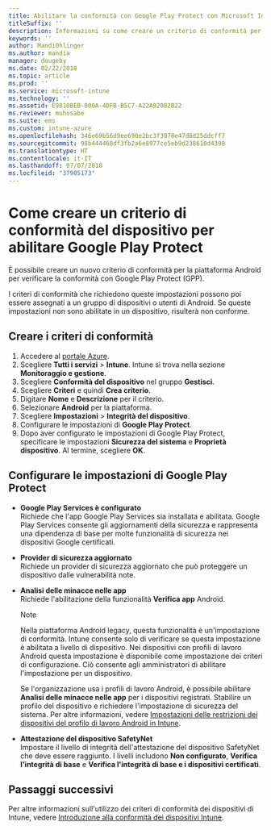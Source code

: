 ```yaml
---
title: Abilitare la conformità con Google Play Protect con Microsoft Intune
titleSuffix: ''
description: Informazioni su come creare un criterio di conformità per i dispositivi Android per abilitare Google Play Protect.
keywords: ''
author: MandiOhlinger
ms.author: mandia
manager: dougeby
ms.date: 02/22/2018
ms.topic: article
ms.prod: ''
ms.service: microsoft-intune
ms.technology: ''
ms.assetid: E9810BEB-000A-4DFB-B5C7-A22A92082B22
ms.reviewer: muhosabe
ms.suite: ems
ms.custom: intune-azure
ms.openlocfilehash: 346e69b56d9ee690e2bc3f3970e47d6d25ddcff7
ms.sourcegitcommit: 98b444468df3fb2a6e8977ce5eb9d238610d4398
ms.translationtype: HT
ms.contentlocale: it-IT
ms.lasthandoff: 07/07/2018
ms.locfileid: "37905173"
---
```

# <a name="how-to-create-a-device-compliance-policy-to-enable-google-play-protect"></a>Come creare un criterio di conformità del dispositivo per abilitare Google Play Protect

È possibile creare un nuovo criterio di conformità per la piattaforma Android per verificare la conformità con Google Play Protect (GPP).

I criteri di conformità che richiedono queste impostazioni possono poi essere assegnati a un gruppo di dispositivi o utenti di Android. Se queste impostazioni non sono abilitate in un dispositivo, risulterà non conforme.

## <a name="create-a-compliance-policy"></a>Creare i criteri di conformità

1. Accedere al [portale Azure](https://portal.azure.com).
2. Scegliere **Tutti i servizi** > **Intune**. Intune si trova nella sezione **Monitoraggio e gestione**.
2. Scegliere **Conformità del dispositivo** nel gruppo **Gestisci**. 
3. Scegliere **Criteri** e quindi **Crea criterio**.
4. Digitare **Nome** e **Descrizione** per il criterio.
5. Selezionare **Android** per la piattaforma.
6. Scegliere **Impostazioni** > **Integrità del dispositivo**.
7. Configurare le impostazioni di **Google Play Protect**.
8. Dopo aver configurato le impostazioni di Google Play Protect, specificare le impostazioni **Sicurezza del sistema** e **Proprietà dispositivo**. Al termine, scegliere **OK**.

## <a name="configure-the-google-play-protect-settings"></a>Configurare le impostazioni di Google Play Protect

 - **Google Play Services è configurato**  
   Richiede che l'app Google Play Services sia installata e abilitata. Google Play Services consente gli aggiornamenti della sicurezza e rappresenta una dipendenza di base per molte funzionalità di sicurezza nei dispositivi Google certificati.
 - **Provider di sicurezza aggiornato**  
   Richiede un provider di sicurezza aggiornato che può proteggere un dispositivo dalle vulnerabilità note.
 - **Analisi delle minacce nelle app**  
   Richiede l'abilitazione della funzionalità **Verifica app** Android.
    > [!Note]  
    > Nella piattaforma Android legacy, questa funzionalità è un'impostazione di conformità. Intune consente solo di verificare se questa impostazione è abilitata a livello di dispositivo. Nei dispositivi con profili di lavoro Android questa impostazione è disponibile come impostazione dei criteri di configurazione. Ciò consente agli amministratori di abilitare l'impostazione per un dispositivo.

    Se l'organizzazione usa i profili di lavoro Android, è possibile abilitare **Analisi delle minacce nelle app** per i dispositivi registrati. Stabilire un profilo del dispositivo e richiedere l'impostazione di sicurezza del sistema. Per altre informazioni, vedere [Impostazioni delle restrizioni dei dispositivi del profilo di lavoro Android in Intune](device-restrictions-android-for-work.md).

 - **Attestazione del dispositivo SafetyNet**  
   Impostare il livello di integrità dell'attestazione del dispositivo SafetyNet che deve essere raggiunto. I livelli includono **Non configurato**, **Verifica l'integrità di base** e **Verifica l'integrità di base e i dispositivi certificati**.




## <a name="next-steps"></a>Passaggi successivi

Per altre informazioni sull'utilizzo dei criteri di conformità dei dispositivi di Intune, vedere [Introduzione alla conformità dei dispositivi Intune](device-compliance-get-started.md).